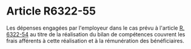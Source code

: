# Article R6322-55

  
Les dépenses engagées par l'employeur dans le cas prévu à l'article [R. 6322-54][1] au titre de la réalisation du bilan de compétences couvrent les frais afférents à cette réalisation et à la rémunération des bénéficiaires.

 [1]: /affichCodeArticle.do?cidTexte=LEGITEXT000006072050&idArticle=LEGIARTI000018498214&dateTexte=&categorieLien=cid